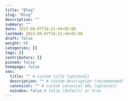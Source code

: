 ```yaml
---
title: "Blog"
slug: "Blog"
description: ""
summary: ""
date: 2023-08-07T16:21:44+02:00
lastmod: 2023-08-07T16:21:44+02:00
draft: false
weight: 60
categories: []
tags: []
contributors: []
pinned: false
homepage: false
seo:
  title: "" # custom title (optional)
  description: "" # custom description (recommended)
  canonical: "" # custom canonical URL (optional)
  noindex: false # false (default) or true
---
```

